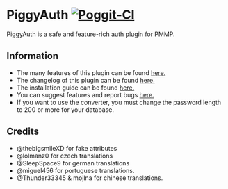 # PiggyAuth [![Poggit-CI](https://poggit.pmmp.io/ci.badge/MCPEPIG/PiggyAuth/PiggyAuth/master)](https://poggit.pmmp.io/ci.badge/MCPEPIG/PiggyAuth/PiggyAuth/master)
PiggyAuth is a safe and feature-rich auth plugin for PMMP.

## Information
 - The many features of this plugin can be found [here.](https://github.com/MCPEPIG/PiggyAuth/wiki/Features)
 - The changelog of this plugin can be found [here.](https://github.com/MCPEPIG/PiggyAuth/wiki/Changelog)
 - The installation guide can be found [here.](https://github.com/MCPEPIG/PiggyAuth/wiki/Installation)
 - You can suggest features and report bugs [here.](https://github.com/MCPEPIG/PiggyAuth/issues/39)
 - If you want to use the converter, you must change the password length to 200 or more for your database. 

## Credits
* @thebigsmileXD for fake attributes
* @lolmanz0 for czech translations
* @SleepSpace9 for german translations
* @miguel456 for portuguese translations.
* @Thunder33345 & mojlna for chinese translations.
